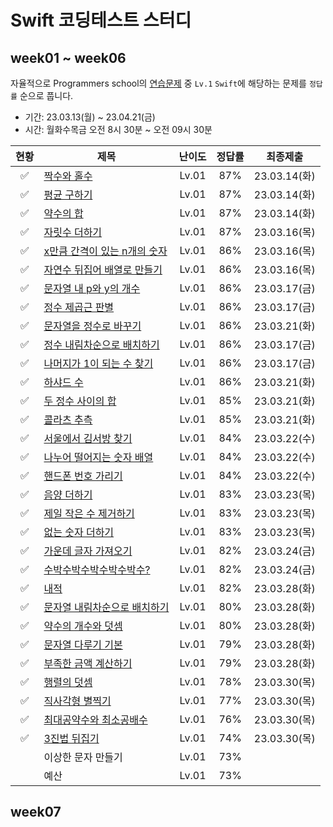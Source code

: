 # Swift 코딩테스트 스터디

## week01 ~ week06

자율적으로 Programmers school의 [연습문제](https://school.programmers.co.kr/learn/challenges?order=acceptance_desc&levels=1&languages=swift) 중 `Lv.1` `Swift`에 해당하는 문제를 `정답률` 순으로 풉니다.

 - 기간: 23.03.13(월) ~ 23.04.21(금)
 - 시간: 월화수목금 오전 8시 30분 ~ 오전 09시 30분

| 현황 | 제목 | 난이도 | 정답률 | 최종제출 |
| :--------: | -------- | :--------: | :--------: | :--------: |
| ✅ | [짝수와 홀수](https://github.com/Rhode-park/swift-coding-test-study/blob/main/week01/23.03.14(Tue)/%EC%A7%9D%EC%88%98%EC%99%80%20%ED%99%80%EC%88%98.playground/Contents.swift) | Lv.01 | 87% | 23.03.14(화) |
| ✅ | [평균 구하기](https://github.com/Rhode-park/swift-coding-test-study/blob/main/week01/23.03.14(Tue)/%ED%8F%89%EA%B7%A0%20%EA%B5%AC%ED%95%98%EA%B8%B0.playground/Contents.swift) | Lv.01 | 87% | 23.03.14(화) |
| ✅ | [약수의 합](https://github.com/Rhode-park/swift-coding-test-study/blob/main/week01/23.03.14(Tue)/%EC%95%BD%EC%88%98%EC%9D%98%20%ED%95%A9.playground/Contents.swift) | Lv.01 | 87% | 23.03.14(화) |
| ✅ | [자릿수 더하기](https://github.com/Rhode-park/swift-coding-test-study/blob/main/week01/23.03.16(Thu)/%EC%9E%90%EB%A6%BF%EC%88%98%20%EB%8D%94%ED%95%98%EA%B8%B0.playground/Contents.swift) | Lv.01 | 87% | 23.03.16(목) |
| ✅ | [x만큼 간격이 있는 n개의 숫자](https://github.com/Rhode-park/swift-coding-test-study/blob/main/week01/23.03.16(Thu)/x%EB%A7%8C%ED%81%BC%20%EA%B0%84%EA%B2%A9%EC%9D%B4%20%EC%9E%88%EB%8A%94%20n%EA%B0%9C%EC%9D%98%20%EC%88%AB%EC%9E%90.playground/Contents.swift) | Lv.01 | 86% | 23.03.16(목) |
| ✅ | [자연수 뒤집어 배열로 만들기](https://github.com/Rhode-park/swift-coding-test-study/blob/main/week01/23.03.16(Thu)/%EC%9E%90%EC%97%B0%EC%88%98%20%EB%92%A4%EC%A7%91%EC%96%B4%20%EB%B0%B0%EC%97%B4%EB%A1%9C%20%EB%A7%8C%EB%93%A4%EA%B8%B0.playground/Contents.swift) | Lv.01 | 86% | 23.03.16(목) |
| ✅ | [문자열 내 p와 y의 개수](https://github.com/Rhode-park/swift-coding-test-study/blob/main/week01/23.03.17(Fri)/%EB%AC%B8%EC%9E%90%EC%97%B4%20%EB%82%B4%20p%EC%99%80%20y%EC%9D%98%20%EA%B0%9C%EC%88%98.playground/Contents.swift) | Lv.01 | 86% | 23.03.17(금) |
| ✅ | [정수 제곱근 판별](https://github.com/Rhode-park/swift-coding-test-study/blob/main/week01/23.03.17(Fri)/%EC%A0%95%EC%88%98%20%EC%A0%9C%EA%B3%B1%EA%B7%BC%20%ED%8C%90%EB%B3%84.playground/Contents.swift) | Lv.01 | 86% | 23.03.17(금) |
| ✅ | [문자열을 정수로 바꾸기](https://github.com/Rhode-park/swift-coding-test-study/blob/main/week02/23.03.21(Tue)/%EB%AC%B8%EC%9E%90%EC%97%B4%EC%9D%84%20%EC%A0%95%EC%88%98%EB%A1%9C%20%EB%B0%94%EA%BE%B8%EA%B8%B0.playground/Contents.swift) | Lv.01 | 86% | 23.03.21(화) |
| ✅ | [정수 내림차순으로 배치하기](https://github.com/Rhode-park/swift-coding-test-study/blob/main/week01/23.03.17(Fri)/%EC%A0%95%EC%88%98%20%EB%82%B4%EB%A6%BC%EC%B0%A8%EC%88%9C%EC%9C%BC%EB%A1%9C%20%EB%B0%B0%EC%B9%98%ED%95%98%EA%B8%B0.playground/Contents.swift) | Lv.01 | 86% | 23.03.17(금) |
| ✅ | [나머지가 1이 되는 수 찾기](https://github.com/Rhode-park/swift-coding-test-study/blob/main/week01/23.03.17(Fri)/%EB%82%98%EB%A8%B8%EC%A7%80%EA%B0%80%201%EC%9D%B4%20%EB%90%98%EB%8A%94%20%EC%88%98%20%EC%B0%BE%EA%B8%B0.playground/Contents.swift) | Lv.01 | 86% | 23.03.17(금) |
| ✅ | [하샤드 수](https://github.com/Rhode-park/swift-coding-test-study/blob/main/week02/23.03.21(Tue)/%ED%95%98%EC%83%A4%EB%93%9C%20%EC%88%98.playground/Contents.swift) | Lv.01 | 86% | 23.03.21(화) |
| ✅ | [두 정수 사이의 합](https://github.com/Rhode-park/swift-coding-test-study/blob/main/week02/23.03.21(Tue)/%EB%91%90%20%EC%A0%95%EC%88%98%20%EC%82%AC%EC%9D%B4%EC%9D%98%20%ED%95%A9.playground/Contents.swift) | Lv.01 | 85% | 23.03.21(화) |
| ✅ | [콜라츠 추측](https://github.com/Rhode-park/swift-coding-test-study/blob/main/week02/23.03.21(Tue)/%EC%BD%9C%EB%9D%BC%EC%B8%A0%20%EC%B6%94%EC%B8%A1.playground/Contents.swift) | Lv.01 | 85% | 23.03.21(화) |
| ✅ | [서울에서 김서방 찾기](https://github.com/Rhode-park/swift-coding-test-study/blob/main/week02/23.03.22(Wed)/%EC%84%9C%EC%9A%B8%EC%97%90%EC%84%9C%20%EA%B9%80%EC%84%9C%EB%B0%A9%20%EC%B0%BE%EA%B8%B0.playground/Contents.swift) | Lv.01 | 84% | 23.03.22(수) |
| ✅ | [나누어 떨어지는 숫자 배열](https://github.com/Rhode-park/swift-coding-test-study/blob/main/week02/23.03.22(Wed)/%EB%82%98%EB%88%84%EC%96%B4%20%EB%96%A8%EC%96%B4%EC%A7%80%EB%8A%94%20%EC%88%AB%EC%9E%90%20%EB%B0%B0%EC%97%B4.playground/Contents.swift) | Lv.01 | 84% | 23.03.22(수) |
| ✅ | [핸드폰 번호 가리기](https://github.com/Rhode-park/swift-coding-test-study/blob/main/week02/23.03.22(Wed)/%ED%95%B8%EB%93%9C%ED%8F%B0%20%EB%B2%88%ED%98%B8%20%EA%B0%80%EB%A6%AC%EA%B8%B0.playground/Contents.swift) | Lv.01 | 84% | 23.03.22(수) |
| ✅ | [음양 더하기](https://github.com/Rhode-park/swift-coding-test-study/blob/main/week02/23.03.23(Thu)/%EC%9D%8C%EC%96%91%20%EB%8D%94%ED%95%98%EA%B8%B0.playground/Contents.swift) | Lv.01 | 83% | 23.03.23(목) |
| ✅ | [제일 작은 수 제거하기](https://github.com/Rhode-park/swift-coding-test-study/blob/main/week02/23.03.23(Thu)/%EC%A0%9C%EC%9D%BC%20%EC%9E%91%EC%9D%80%20%EC%88%98%20%EC%A0%9C%EA%B1%B0%ED%95%98%EA%B8%B0.playground/Contents.swift) | Lv.01 | 83% | 23.03.23(목) |
| ✅ | [없는 숫자 더하기](https://github.com/Rhode-park/swift-coding-test-study/blob/main/week02/23.03.23(Thu)/%EC%97%86%EB%8A%94%20%EC%88%AB%EC%9E%90%20%EB%8D%94%ED%95%98%EA%B8%B0.playground/Contents.swift) | Lv.01 | 83% | 23.03.23(목) |
| ✅ | [가운데 글자 가져오기](https://github.com/Rhode-park/swift-coding-test-study/blob/main/week02/23.03.24(Fri)/%EA%B0%80%EC%9A%B4%EB%8D%B0%20%EA%B8%80%EC%9E%90%20%EA%B0%80%EC%A0%B8%EC%98%A4%EA%B8%B0.playground/Contents.swift) | Lv.01 | 82% | 23.03.24(금) |
| ✅ | [수박수박수박수박수박수?](https://github.com/Rhode-park/swift-coding-test-study/blob/main/week02/23.03.24(Fri)/%EC%88%98%EB%B0%95%EC%88%98%EB%B0%95%EC%88%98%EB%B0%95%EC%88%98%EB%B0%95%EC%88%98%EB%B0%95%EC%88%98.playground/Contents.swift) | Lv.01 | 82% | 23.03.24(금) |
| ✅ | [내적](https://github.com/Rhode-park/swift-coding-test-study/blob/main/week03/23.03.28(Tue)/%EB%82%B4%EC%A0%81.playground/Contents.swift) | Lv.01 | 82% | 23.03.28(화) |
| ✅ | [문자열 내림차순으로 배치하기](https://github.com/Rhode-park/swift-coding-test-study/blob/main/de/week03/23.03.28(Tue)/%EB%AC%B8%EC%9E%90%EC%97%B4%20%EB%82%B4%EB%A6%BC%EC%B0%A8%EC%88%9C%EC%9C%BC%EB%A1%9C%20%EB%B0%B0%EC%B9%98%ED%95%98%EA%B8%B0.playground/Contents.swift) | Lv.01 | 80% | 23.03.28(화) |
| ✅ | [약수의 개수와 덧셈](https://github.com/Rhode-park/swift-coding-test-study/blob/main/week03/23.03.28(Tue)/%EC%95%BD%EC%88%98%EC%9D%98%20%EA%B0%9C%EC%88%98%EC%99%80%20%EB%8D%A7%EC%85%88.playground/Contents.swift) | Lv.01 | 80% | 23.03.28(화) |
| ✅ | [문자열 다루기 기본](https://github.com/Rhode-park/swift-coding-test-study/blob/main/week03/23.03.28(Tue)/%EB%AC%B8%EC%9E%90%EC%97%B4%20%EB%8B%A4%EB%A3%A8%EA%B8%B0%20%EA%B8%B0%EB%B3%B8.playground/Contents.swift) | Lv.01 | 79% | 23.03.28(화) |
| ✅ | [부족한 금액 계산하기](https://github.com/Rhode-park/swift-coding-test-study/tree/main/week03/23.03.28(Tue)/%EB%B6%80%EC%A1%B1%ED%95%9C%20%EA%B8%88%EC%95%A1%20%EA%B3%84%EC%82%B0%ED%95%98%EA%B8%B0.playground) | Lv.01 | 79% | 23.03.28(화) |
| ✅ | [행렬의 덧셈](https://github.com/Rhode-park/swift-coding-test-study/blob/main/week03/23.03.30(Thu)/%ED%96%89%EB%A0%AC%EC%9D%98%20%EB%8D%A7%EC%85%88.playground/Contents.swift) | Lv.01 | 78% | 23.03.30(목) |
| ✅ | [직사각형 별찍기](https://github.com/Rhode-park/swift-coding-test-study/blob/main/week03/23.03.30(Thu)/%EC%A7%81%EC%82%AC%EA%B0%81%ED%98%95%20%EB%B3%84%EC%B0%8D%EA%B8%B0.playground/Contents.swift) | Lv.01 | 77% | 23.03.30(목) |
| ✅ | [최대공약수와 최소공배수](https://github.com/Rhode-park/swift-coding-test-study/tree/main/week03/23.03.30(Thu)/%EC%B5%9C%EB%8C%80%EA%B3%B5%EC%95%BD%EC%88%98%EC%99%80%20%EC%B5%9C%EC%86%8C%EA%B3%B5%EB%B0%B0%EC%88%98.playground) | Lv.01 | 76% | 23.03.30(목) |
| ✅ | [3진법 뒤집기](https://github.com/Rhode-park/swift-coding-test-study/blob/main/week03/23.03.30(Thu)/3%EC%A7%84%EB%B2%95%20%EB%92%A4%EC%A7%91%EA%B8%B0.playground/Contents.swift)| Lv.01 | 74% | 23.03.30(목) |
|  | 이상한 문자 만들기 | Lv.01 | 73% |  |
|  | 예산 | Lv.01 | 73% |  |


## week07
